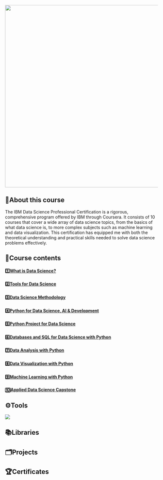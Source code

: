 <img src="https://github.com/imjustha/IBM_DataScienceProfessional_Certificate/assets/76855473/8b317579-125d-4a29-9a56-4f36d0fd68ab" width="1000" height="600"/>

## 📃About this course
The IBM Data Science Professional Certification is a rigorous, comprehensive program offered by IBM through Coursera. It consists of 10 courses that cover a wide array of data science topics, from the basics of what data science is, to more complex subjects such as machine learning and data visualization. This certification has equipped me with both the theoretical understanding and practical skills needed to solve data science problems effectively.


## 📒Course contents
#### 1️⃣[What is Data Science?](https://github.com/imjustha/IBM_DataScienceProfessional_Certificate/tree/main/1.%20What%20is%20Data%20Science)
#### 2️⃣[Tools for Data Science](https://github.com/imjustha/IBM_DataScienceProfessional_Certificate/tree/main/2.%20Tools%20for%20Data%20Science)
#### 3️⃣[Data Science Methodology](https://github.com/imjustha/IBM_DataScienceProfessional_Certificate/tree/main/3.%20Data%20Science%20Methodology)
#### 4️⃣[Python for Data Science, AI & Development](https://github.com/imjustha/IBM_DataScienceProfessional_Certificate/tree/main/4.%20Python%20for%20Data%20Science%2C%20AI%20%26%20Development)
#### 5️⃣[Python Project for Data Science](https://github.com/imjustha/IBM_DataScienceProfessional_Certificate/tree/main/5.%20Python%20Project%20for%20Data%20Science)
#### 6️⃣[Databases and SQL for Data Science with Python]()
#### 7️⃣[Data Analysis with Python]()
#### 8️⃣[Data Visualization with Python]()
#### 9️⃣[Machine Learning with Python]()
#### 🔟[Applied Data Science Capstone]()

## ⚙️Tools

<img src="https://cdn.jsdelivr.net/gh/devicons/devicon@latest/icons/python/python-original-wordmark.svg"/>
          
## 📚Libraries

## 🗂️Projects

## 🏆Certificates


